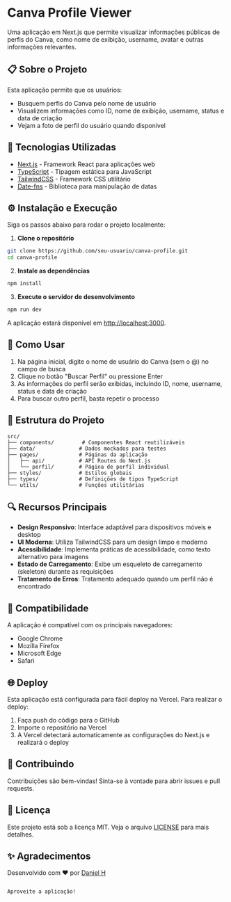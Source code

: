 # Canva Profile Viewer

Uma aplicação em Next.js que permite visualizar informações públicas de perfis do Canva, como nome de exibição, username, avatar e outras informações relevantes.

## 📋 Sobre o Projeto

Esta aplicação permite que os usuários:

- Busquem perfis do Canva pelo nome de usuário
- Visualizem informações como ID, nome de exibição, username, status e data de criação
- Vejam a foto de perfil do usuário quando disponível

## 🚀 Tecnologias Utilizadas

- [Next.js](https://nextjs.org/) - Framework React para aplicações web
- [TypeScript](https://www.typescriptlang.org/) - Tipagem estática para JavaScript
- [TailwindCSS](https://tailwindcss.com/) - Framework CSS utilitário
- [Date-fns](https://date-fns.org/) - Biblioteca para manipulação de datas

## ⚙️ Instalação e Execução

Siga os passos abaixo para rodar o projeto localmente:

1. **Clone o repositório**

```bash
git clone https://github.com/seu-usuario/canva-profile.git
cd canva-profile
```

2. **Instale as dependências**

```bash
npm install
```

3. **Execute o servidor de desenvolvimento**

```bash
npm run dev
```

A aplicação estará disponível em [http://localhost:3000](http://localhost:3000).

## 🔧 Como Usar

1. Na página inicial, digite o nome de usuário do Canva (sem o @) no campo de busca
2. Clique no botão "Buscar Perfil" ou pressione Enter
3. As informações do perfil serão exibidas, incluindo ID, nome, username, status e data de criação
4. Para buscar outro perfil, basta repetir o processo

## 📁 Estrutura do Projeto

```
src/
├── components/         # Componentes React reutilizáveis
├── data/              # Dados mockados para testes
├── pages/             # Páginas da aplicação
│   ├── api/           # API Routes do Next.js
│   └── perfil/        # Página de perfil individual
├── styles/            # Estilos globais
├── types/             # Definições de tipos TypeScript
└── utils/             # Funções utilitárias
```

## 🔍 Recursos Principais

- **Design Responsivo**: Interface adaptável para dispositivos móveis e desktop
- **UI Moderna**: Utiliza TailwindCSS para um design limpo e moderno
- **Acessibilidade**: Implementa práticas de acessibilidade, como texto alternativo para imagens
- **Estado de Carregamento**: Exibe um esqueleto de carregamento (skeleton) durante as requisições
- **Tratamento de Erros**: Tratamento adequado quando um perfil não é encontrado

## 📱 Compatibilidade

A aplicação é compatível com os principais navegadores:

- Google Chrome
- Mozilla Firefox
- Microsoft Edge
- Safari

## 🌐 Deploy

Esta aplicação está configurada para fácil deploy na Vercel. Para realizar o deploy:

1. Faça push do código para o GitHub
2. Importe o repositório na Vercel
3. A Vercel detectará automaticamente as configurações do Next.js e realizará o deploy

## 🤝 Contribuindo

Contribuições são bem-vindas! Sinta-se à vontade para abrir issues e pull requests.

## 📄 Licença

Este projeto está sob a licença MIT. Veja o arquivo [LICENSE](LICENSE) para mais detalhes.

## ✨ Agradecimentos

Desenvolvido com ❤️ por [Daniel H](https://www.canva.com/p/phdanielhenrique/)
```

Aproveite a aplicação!
